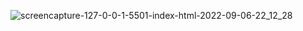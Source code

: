 ![screencapture-127-0-0-1-5501-index-html-2022-09-06-22_12_28](https://user-images.githubusercontent.com/83338805/188719746-3540b966-1cc7-4b7f-86f3-d55e9e905094.png)

